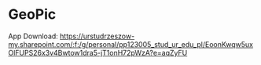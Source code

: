 # GeoPic
App Download:
https://urstudrzeszow-my.sharepoint.com/:f:/g/personal/pp123005_stud_ur_edu_pl/EoonKwqw5uxOlFUPS26x3v4Bwtow1dra5-jT1onH72pWzA?e=aqZyFU
